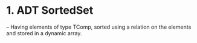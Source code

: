 # 1. ADT SortedSet
– Having  elements  of  type TComp,  sorted  using  a  relation  on  the  elements and stored in a dynamic array.
